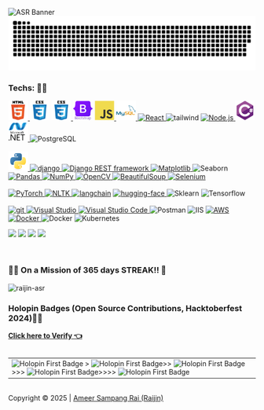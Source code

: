 ![ASR Banner](https://github.com/user-attachments/assets/9cfd50d3-0d17-485e-8d3d-3b407b9f6f31)
<br>
![snake gif](https://github.com/raijin-asr/raijin-asr/blob/output/github-snake-dark.svg)
    <h3 align="left">Techs: 🚀🤖</h3>
            <p> 
                <a href="https://www.w3.org/html/" target="_blank" rel="noreferrer"> <img src="https://raw.githubusercontent.com/devicons/devicon/master/icons/html5/html5-original-wordmark.svg" alt="html5" width="40" height="40"/> </a> 
                <img src="https://raw.githubusercontent.com/devicons/devicon/master/icons/css3/css3-original-wordmark.svg" alt="css3" width="40" height="40"/> 
                <a href="https://www.w3schools.com/css/" target="_blank" rel="noreferrer"> <img src="https://raw.githubusercontent.com/devicons/devicon/master/icons/css3/css3-original-wordmark.svg" alt="css3" width="40" height="40"/> </a> 
                <img src="https://raw.githubusercontent.com/devicons/devicon/master/icons/bootstrap/bootstrap-original-wordmark.svg" alt="bootstrap" width="40" height="40"/>
                <a href="https://developer.mozilla.org/en-US/docs/Web/JavaScript" target="_blank" rel="noreferrer"> <img src="https://raw.githubusercontent.com/devicons/devicon/master/icons/javascript/javascript-original.svg" alt="javascript" width="40" height="40"/> </a> 
                <a href="https://www.mysql.com/" target="_blank" rel="noreferrer"> <img src="https://raw.githubusercontent.com/devicons/devicon/master/icons/mysql/mysql-original-wordmark.svg" alt="mysql" width="40" height="40"/> 
                </a>
                <a href="https://reactjs.org/" target="_blank" rel="noreferrer">
    <img src="https://upload.wikimedia.org/wikipedia/commons/a/a7/React-icon.svg" alt="React" width="40" height="40"/>
</a>
<a><img src="https://encrypted-tbn0.gstatic.com/images?q=tbn:ANd9GcTB0tArCfnKpStvnkv2gQtLAN56aWmJ4e5mCQ&s" alt="tailwind" width="60" height="40"/>
</a>
                <a href="https://nodejs.org/" target="_blank" rel="noreferrer"> <img src="https://www.vectorlogo.zone/logos/nodejs/nodejs-icon.svg" alt="Node.js" width="40" height="40"/> </a>
                <a href="https://www.w3schools.com/cs/" target="_blank" rel="noreferrer"> <img src="https://raw.githubusercontent.com/devicons/devicon/master/icons/csharp/csharp-original.svg" alt="csharp" width="40" height="40"/> </a> 
                <a href="https://dotnet.microsoft.com/" target="_blank" rel="noreferrer"> <img src="https://raw.githubusercontent.com/devicons/devicon/master/icons/dot-net/dot-net-original-wordmark.svg" alt="dotnet" width="40" height="40"/> </a>
                <img src="https://www.vectorlogo.zone/logos/postgresql/postgresql-icon.svg" alt="PostgreSQL" width="40" height="40"/>
                </br></br>
                <a href="https://www.python.org" target="_blank" rel="noreferrer"> <img src="https://raw.githubusercontent.com/devicons/devicon/master/icons/python/python-original.svg" alt="python" width="40" height="40"/> </a> 
                  <a href="https://www.djangoproject.com/" target="_blank" rel="noreferrer"> <img src="https://cdn.worldvectorlogo.com/logos/django.svg" alt="django" width="40" height="40"/> </a> 
                <a href="https://www.django-rest-framework.org/" target="_blank" rel="noreferrer"> 
    <img src="https://storage.caktusgroup.com/media/blog-images/drf-logo2.png" alt="Django REST framework" width="60" height="40"/> </a>
                <a href="https://matplotlib.org/" target="_blank" rel="noreferrer"> <img src="https://upload.wikimedia.org/wikipedia/commons/8/84/Matplotlib_icon.svg" alt="Matplotlib" width="40" height="40"/> </a>
                <img src="https://pyfi.com/cdn/shop/articles/seaborn.webp?v=1711983007" alt="Seaborn" width="40" height="40"/> </a>
                <a href="https://en.wikipedia.org/wiki/Pandas_(software)" target="_blank" rel="noreferrer"> <img src="https://encrypted-tbn0.gstatic.com/images?q=tbn:ANd9GcQ-NEICv1aGTvDRncdvM_fXoah5SNWx4pXAvg&s" alt="Pandas" width="40" height="40"/> </a>
                <a href="https://numpy.org/" target="_blank" rel="noreferrer"> <img src="https://www.vectorlogo.zone/logos/numpy/numpy-icon.svg" alt="NumPy" width="40" height="40"/> </a>
                <a href="https://opencv.org/" target="_blank" rel="noreferrer"> <img src="https://www.vectorlogo.zone/logos/opencv/opencv-icon.svg" alt="OpenCV" width="40" height="40"/> </a>
                <a href="https://www.crummy.com/software/BeautifulSoup/" target="_blank" rel="noreferrer">
    <img src="https://datascientest.com/en/files/2024/01/beautiful-soup.png" alt="BeautifulSoup" width="70" height="40"/>
</a>
                <a href="https://www.selenium.dev/" target="_blank" rel="noreferrer">
    <img src="https://www.selenium.dev/images/selenium_logo_square_green.png" alt="Selenium" width="40" height="40"/>
</a>
</br></br>
<a href="https://pytorch.org/" target="_blank" rel="noreferrer">
    <img src="https://pytorch.org/assets/images/pytorch-logo.png" alt="PyTorch" width="40" height="40"/>
</a>
<a href="https://www.nltk.org/" target="_blank" rel="noreferrer">
    <img src="https://miro.medium.com/v2/resize:fit:592/1*5dQO7LHrsy3lIi2d0bgRLw.png" alt="NLTK" width="40" height="40"/>
</a>
                <a href="https://www.langchain.com/" target="_blank" rel="noreferrer">
    <img src="https://encrypted-tbn0.gstatic.com/images?q=tbn:ANd9GcTBTTRnKF1tRLansGww8kk6ceZvxZNs4D2tLyOHorQusfUAfzYq7bIt-fftRRIkfuE7VHU" alt="langchain" width="60" height="40"/></a>
<a href="https://huggingface.co/" target="_blank" rel="noreferrer">
    <img src="https://encrypted-tbn0.gstatic.com/images?q=tbn:ANd9GcROmjEBevfH7YP-AnIbZrxkvnBfXRsAP5EvhQ&s" alt="hugging-face" width="70" height="40"/>
</a>
<img src="https://encrypted-tbn0.gstatic.com/images?q=tbn:ANd9GcT1sCijPrOxnada_am3uljlfOn23Ku-mAZ7_xq5jg59uBt5QCLTB1lbRtk5RIBkcHc3OJ4" alt="Sklearn" width="70" height="40"/>
<img src="https://blog.paperspace.com/content/images/size/w1050/2021/01/0_szgpfwmBY_CuZwP8-2.png" alt="Tensorflow" width="70" height="40"/>
</br></br>
<a href="https://git-scm.com/" target="_blank" rel="noreferrer"> <img src="https://www.vectorlogo.zone/logos/git-scm/git-scm-icon.svg" alt="git" width="40" height="40"/> </a> 
                <a href="https://visualstudio.microsoft.com/" target="_blank" rel="noreferrer"> <img src="https://upload.wikimedia.org/wikipedia/commons/thumb/5/59/Visual_Studio_Icon_2019.svg/512px-Visual_Studio_Icon_2019.svg.png" alt="Visual Studio" width="40" height="40"/> </a>
<a href="https://code.visualstudio.com/" target="_blank" rel="noreferrer"> <img src="https://www.vectorlogo.zone/logos/visualstudio_code/visualstudio_code-icon.svg" alt="Visual Studio Code" width="40" height="40"/> </a>
                <img src="https://www.vectorlogo.zone/logos/getpostman/getpostman-icon.svg" alt="Postman" width="40" height="40"/>
                <img src="https://www.vectorlogo.zone/logos/microsoft/microsoft-icon.svg" alt="IIS" width="40" height="40"/>
                 <a href="https://aws.amazon.com/" target="_blank" rel="noreferrer">
    <img src="https://logos-world.net/wp-content/uploads/2021/08/Amazon-Web-Services-AWS-Logo.png" alt="AWS" width="60" height="40"/>
    </a>
    <a href="https://www.docker.com/" target="_blank" rel="noreferrer">
    <img src="https://www.vectorlogo.zone/logos/docker/docker-icon.svg" alt="Docker" width="40" height="40"/>
</a>
<a><img src="https://cdn.prod.website-files.com/65cc1a5539029072432d96ce/664e87adb2beaf8e46cc39cd_16x9-Azure-cloud.webp" alt="Docker" width="60" height="40"/>
</a>
<a><img src="https://i0.wp.com/codeblog.dotsandbrackets.com/wp-content/uploads/2017/07/kubernetes.jpg?fit=821%2C714&ssl=1" alt="Kubernetes" width="60" height="40"/>
</a>
</p>
    <p>
        <img src="https://img.shields.io/badge/Wordpress-21759B?style=for-the-badge&logo=wordpress&logoColor=white" />  
        <img src="https://img.shields.io/badge/Windows-0078D6?style=for-the-badge&logo=windows&logoColor=white" /> 
        <img src="https://img.shields.io/badge/Ubuntu-E95420?style=for-the-badge&logo=ubuntu&logoColor=white" />
        <img src="https://img.shields.io/badge/GitHub-100000?style=for-the-badge&logo=github&logoColor=white" />
    </p></br>
<h3 aligh="center">🧑‍💻 On a Mission of 365 days STREAK!! 🚀</h3>
            <img align="center" src="https://github-readme-streak-stats.herokuapp.com/?user=raijin-asr&" alt="raijin-asr"/> 
<br>
    <h3 align="left">Holopin Badges (Open Source Contributions, Hacktoberfest 2024)🧑‍💻</h3>
    <a href="https://www.holopin.io/@raijin_asr#badges"><b>Click here to Verify 👈</b></a></br></br>
    <table>
    <tr>
        <td>
            <img src="https://assets.holopin.io/hf2024levels/level0-sloth-hello-0-0-0-0.webp" alt="Holopin First Badge" width="140" height="140"/> >
            <img src="https://assets.holopin.io/hf2024levels/level1-sloth-terminal-coffee-0-0-0.webp" alt="Holopin First Badge" width="140" height="140"/>>>
            <img src="https://assets.holopin.io/hf2024levels/level2-sloth-hello-tea-hoodie-0-0.webp" alt="Holopin First Badge" width="140" height="140"/>>>>
            <img src="https://assets.holopin.io/hf2024levels/level3-sloth-hello-tea-robe-witch-0.webp" alt="Holopin First Badge" width="140" height="140"/>>>>>
            <img src="https://assets.holopin.io/hf2024levels/level4-sloth-hello-tea-robe-witch-moon.webp" alt="Holopin First Badge" width="140" height="140"/>
         </td>
    </tr>
</table>
   <br> 
Copyright &copy; 2025 | <a href="https://ameersampangrai.com.np/"> Ameer Sampang Rai (Raijin) </a>
